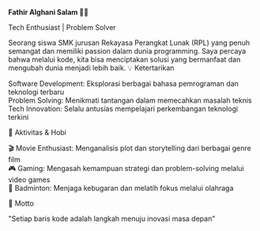 **Fathir Alghani Salam 👨‍💻** <br>

 Tech Enthusiast | Problem Solver <br>

Seorang siswa SMK jurusan Rekayasa Perangkat Lunak (RPL) yang penuh semangat dan memiliki passion dalam dunia programming. Saya percaya bahwa melalui kode, kita bisa menciptakan solusi yang bermanfaat dan mengubah dunia menjadi lebih baik.
💡 Ketertarikan <br>

Software Development: Eksplorasi berbagai bahasa pemrograman dan teknologi terbaru <br>
Problem Solving: Menikmati tantangan dalam memecahkan masalah teknis <br>
Tech Innovation: Selalu antusias mempelajari perkembangan teknologi terkini <br>

🎯 Aktivitas & Hobi <br>

🎬 Movie Enthusiast: Menganalisis plot dan storytelling dari berbagai genre film <br>
🎮 Gaming: Mengasah kemampuan strategi dan problem-solving melalui video games <br>
🏸 Badminton: Menjaga kebugaran dan melatih fokus melalui olahraga <br>

🌟 Motto <br>

"Setiap baris kode adalah langkah menuju inovasi masa depan"


